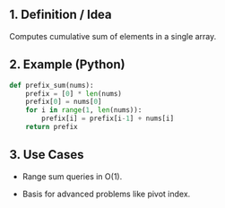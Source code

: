 ## 1. Definition / Idea

Computes cumulative sum of elements in a single array.

## 2. Example (Python)

```python
def prefix_sum(nums):
    prefix = [0] * len(nums)
    prefix[0] = nums[0]
    for i in range(1, len(nums)):
        prefix[i] = prefix[i-1] + nums[i]
    return prefix
```

## 3. Use Cases

- Range sum queries in O(1).
    
- Basis for advanced problems like pivot index.
    